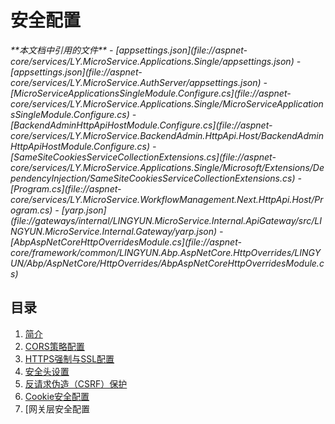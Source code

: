 
# 安全配置

<cite>
**本文档中引用的文件**  
- [appsettings.json](file://aspnet-core/services/LY.MicroService.Applications.Single/appsettings.json)
- [appsettings.json](file://aspnet-core/services/LY.MicroService.AuthServer/appsettings.json)
- [MicroServiceApplicationsSingleModule.Configure.cs](file://aspnet-core/services/LY.MicroService.Applications.Single/MicroServiceApplicationsSingleModule.Configure.cs)
- [BackendAdminHttpApiHostModule.Configure.cs](file://aspnet-core/services/LY.MicroService.BackendAdmin.HttpApi.Host/BackendAdminHttpApiHostModule.Configure.cs)
- [SameSiteCookiesServiceCollectionExtensions.cs](file://aspnet-core/services/LY.MicroService.Applications.Single/Microsoft/Extensions/DependencyInjection/SameSiteCookiesServiceCollectionExtensions.cs)
- [Program.cs](file://aspnet-core/services/LY.MicroService.WorkflowManagement.Next.HttpApi.Host/Program.cs)
- [yarp.json](file://gateways/internal/LINGYUN.MicroService.Internal.ApiGateway/src/LINGYUN.MicroService.Internal.Gateway/yarp.json)
- [AbpAspNetCoreHttpOverridesModule.cs](file://aspnet-core/framework/common/LINGYUN.Abp.AspNetCore.HttpOverrides/LINGYUN/Abp/AspNetCore/HttpOverrides/AbpAspNetCoreHttpOverridesModule.cs)
</cite>

## 目录
1. [简介](#简介)
2. [CORS策略配置](#cors策略配置)
3. [HTTPS强制与SSL配置](#https强制与ssl配置)
4. [安全头设置](#安全头设置)
5. [反请求伪造（CSRF）保护](#反请求伪造csrf保护)
6. [Cookie安全配置](#cookie安全配置)
7. [网关层安全配置